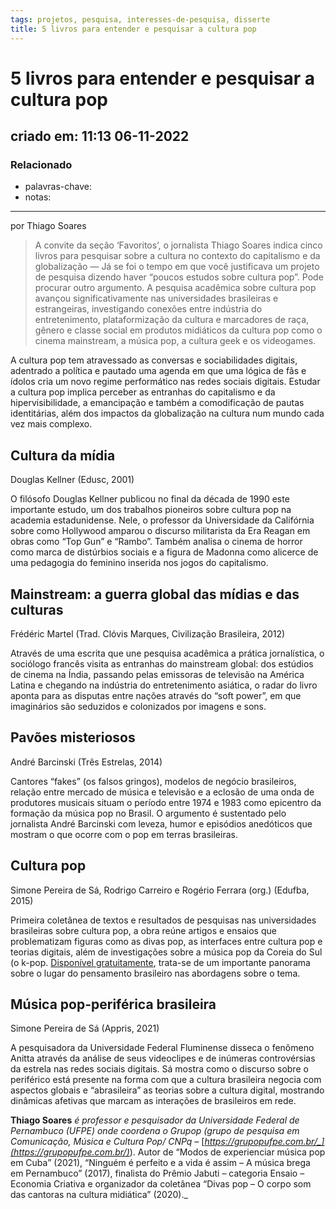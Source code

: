```yaml
---
tags: projetos, pesquisa, interesses-de-pesquisa, disserte
title: 5 livros para entender e pesquisar a cultura pop
---
```

# 5 livros para entender e pesquisar a cultura pop
## criado em: 11:13 06-11-2022

### Relacionado
- palavras-chave: 
- notas: 
---

por Thiago Soares


>A convite da seção ‘Favoritos’, o jornalista Thiago Soares indica cinco livros para pesquisar sobre a cultura no contexto do capitalismo e da globalização — Já se foi o tempo em que você justificava um projeto de pesquisa dizendo haver “poucos estudos sobre cultura pop”. Pode procurar outro argumento. A pesquisa acadêmica sobre cultura pop avançou significativamente nas universidades brasileiras e estrangeiras, investigando conexões entre indústria do entretenimento, plataformização da cultura e marcadores de raça, gênero e classe social em produtos midiáticos da cultura pop como o cinema mainstream, a música pop, a cultura geek e os videogames.

A cultura pop tem atravessado as conversas e sociabilidades digitais, adentrado a política e pautado uma agenda em que uma lógica de fãs e ídolos cria um novo regime performático nas redes sociais digitais. Estudar a cultura pop implica perceber as entranhas do capitalismo e da hipervisibilidade, a emancipação e também a comodificação de pautas identitárias, além dos impactos da globalização na cultura num mundo cada vez mais complexo.

## Cultura da mídia

Douglas Kellner (Edusc, 2001)

O filósofo Douglas Kellner publicou no final da década de 1990 este importante estudo, um dos trabalhos pioneiros sobre cultura pop na academia estadunidense. Nele, o professor da Universidade da Califórnia sobre como Hollywood amparou o discurso militarista da Era Reagan em obras como “Top Gun” e “Rambo”. Também analisa o cinema de horror como marca de distúrbios sociais e a figura de Madonna como alicerce de uma pedagogia do feminino inserida nos jogos do capitalismo.

## Mainstream: a guerra global das mídias e das culturas

Frédéric Martel (Trad. Clóvis Marques, Civilização Brasileira, 2012)

Através de uma escrita que une pesquisa acadêmica a prática jornalística, o sociólogo francês visita as entranhas do mainstream global: dos estúdios de cinema na Índia, passando pelas emissoras de televisão na América Latina e chegando na indústria do entretenimento asiática, o radar do livro aponta para as disputas entre nações através do “soft power”, em que imaginários são seduzidos e colonizados por imagens e sons.

## Pavões misteriosos

André Barcinski (Três Estrelas, 2014)

Cantores “fakes” (os falsos gringos), modelos de negócio brasileiros, relação entre mercado de música e televisão e a eclosão de uma onda de produtores musicais situam o período entre 1974 e 1983 como epicentro da formação da música pop no Brasil. O argumento é sustentado pelo jornalista André Barcinski com leveza, humor e episódios anedóticos que mostram o que ocorre com o pop em terras brasileiras.

## Cultura pop

Simone Pereira de Sá, Rodrigo Carreiro e Rogério Ferrara (org.) (Edufba, 2015)

Primeira coletânea de textos e resultados de pesquisas nas universidades brasileiras sobre cultura pop, a obra reúne artigos e ensaios que problematizam figuras como as divas pop, as interfaces entre cultura pop e teorias digitais, além de investigações sobre a música pop da Coreia do Sul (o k-pop. [Disponível gratuitamente](https://repositorio.ufba.br/handle/ri/17895), trata-se de um importante panorama sobre o lugar do pensamento brasileiro nas abordagens sobre o tema.

## Música pop-periférica brasileira

Simone Pereira de Sá (Appris, 2021)

A pesquisadora da Universidade Federal Fluminense disseca o fenômeno Anitta através da análise de seus videoclipes e de inúmeras controvérsias da estrela nas redes sociais digitais. Sá mostra como o discurso sobre o periférico está presente na forma com que a cultura brasileira negocia com aspectos globais e “abrasileira” as teorias sobre a cultura digital, mostrando dinâmicas afetivas que marcam as interações de brasileiros em rede.

**Thiago Soares** _é professor e pesquisador da Universidade Federal de Pernambuco (UFPE) onde coordena o Grupop (grupo de pesquisa em Comunicação, Música e Cultura Pop/ CNPq –_ [_https://grupopufpe.com.br/_](https://grupopufpe.com.br/)_). Autor de “Modos de experienciar música pop em Cuba” (2021), “Ninguém é perfeito e a vida é assim – A música brega em Pernambuco” (2017), finalista do Prêmio Jabuti – categoria Ensaio – Economia Criativa e organizador da coletânea “Divas pop – O corpo som das cantoras na cultura midiática” (2020)._